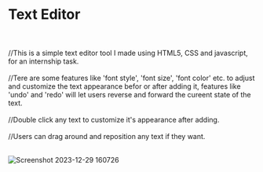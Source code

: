 # Text Editor


<br>
<br>
//This is a simple text editor tool I made using HTML5, CSS and javascript, for an internship task.
<br>
<br>
//Tere are some features like 'font style', 'font size', 'font color' etc. to adjust and customize the text appearance befor or after adding it, features like 'undo' and 'redo' will let users reverse and forward the cureent state of the text.
<br>
<br>
//Double click any text to customize it's appearance after adding.
<br>
<br>
//Users can drag around and reposition any text if they want.
<br>
<br>

![Screenshot 2023-12-29 160726](https://github.com/ArnabDas2001/simple_textEditor/assets/102038057/650838f0-807a-4235-b906-654f950964c7)
